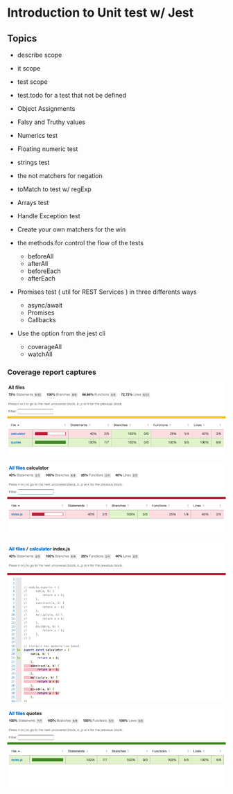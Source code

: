 # Introduction to Unit test w/ Jest

## Topics

- describe scope
- it scope 
- test scope 

- test.todo for a test that not be defined

- Object Assignments
- Falsy and Truthy values
- Numerics test
- Floating numeric test 
- strings test
- the not matchers for negation
- toMatch to test w/ regExp
- Arrays test
- Handle Exception test
- Create your own matchers for the win
- the methods for control the flow of the tests 
    - beforeAll
    - afterAll
    - beforeEach
    - afterEach
- Promises test ( util for REST Services ) in three differents ways
    - async/await
    - Promises
    - Callbacks

- Use the option from the jest cli 
    - coverageAll
    - watchAll


### Coverage report captures

![AllFiles Coverage](src/assets/images/AllFiles-Coverage.png)

![AllFiles Coverage](src/assets/images/calculator-js-coverage.png)

![AllFiles Coverage](src/assets/images/index-js-calculator-js-notCoverage.png)

![AllFiles Coverage](src/assets/images/quote-js-coverage.png)